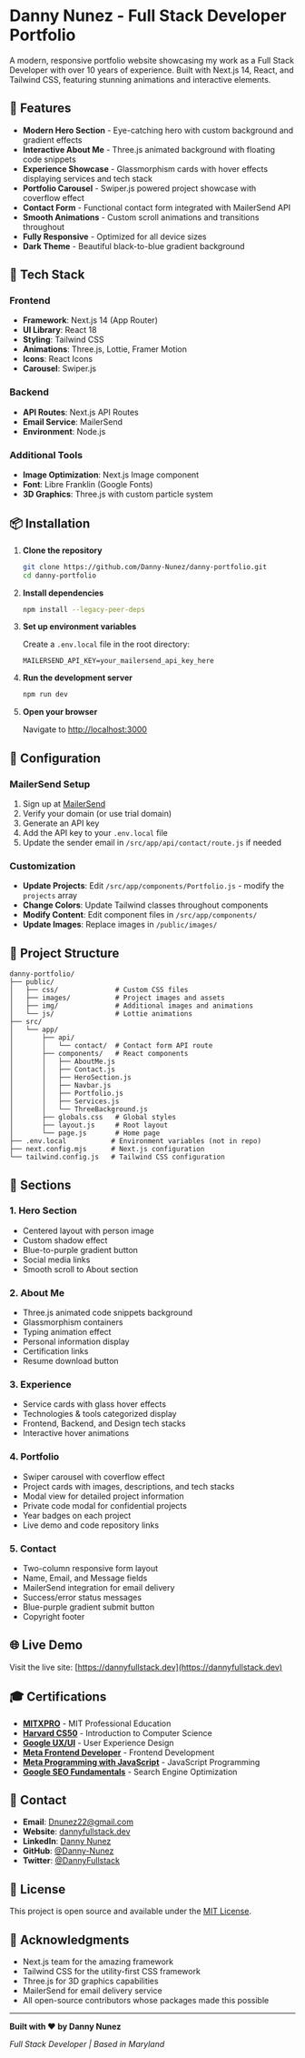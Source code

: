 # Danny Nunez - Full Stack Developer Portfolio

A modern, responsive portfolio website showcasing my work as a Full Stack Developer with over 10 years of experience. Built with Next.js 14, React, and Tailwind CSS, featuring stunning animations and interactive elements.

## 🌟 Features

- **Modern Hero Section** - Eye-catching hero with custom background and gradient effects
- **Interactive About Me** - Three.js animated background with floating code snippets
- **Experience Showcase** - Glassmorphism cards with hover effects displaying services and tech stack
- **Portfolio Carousel** - Swiper.js powered project showcase with coverflow effect
- **Contact Form** - Functional contact form integrated with MailerSend API
- **Smooth Animations** - Custom scroll animations and transitions throughout
- **Fully Responsive** - Optimized for all device sizes
- **Dark Theme** - Beautiful black-to-blue gradient background

## 🚀 Tech Stack

### Frontend
- **Framework**: Next.js 14 (App Router)
- **UI Library**: React 18
- **Styling**: Tailwind CSS
- **Animations**: Three.js, Lottie, Framer Motion
- **Icons**: React Icons
- **Carousel**: Swiper.js

### Backend
- **API Routes**: Next.js API Routes
- **Email Service**: MailerSend
- **Environment**: Node.js

### Additional Tools
- **Image Optimization**: Next.js Image component
- **Font**: Libre Franklin (Google Fonts)
- **3D Graphics**: Three.js with custom particle system

## 📦 Installation

1. **Clone the repository**
   ```bash
   git clone https://github.com/Danny-Nunez/danny-portfolio.git
   cd danny-portfolio
   ```

2. **Install dependencies**
   ```bash
   npm install --legacy-peer-deps
   ```

3. **Set up environment variables**
   
   Create a `.env.local` file in the root directory:
   ```env
   MAILERSEND_API_KEY=your_mailersend_api_key_here
   ```

4. **Run the development server**
   ```bash
   npm run dev
   ```

5. **Open your browser**
   
   Navigate to [http://localhost:3000](http://localhost:3000)

## 🔧 Configuration

### MailerSend Setup

1. Sign up at [MailerSend](https://www.mailersend.com/)
2. Verify your domain (or use trial domain)
3. Generate an API key
4. Add the API key to your `.env.local` file
5. Update the sender email in `/src/app/api/contact/route.js` if needed

### Customization

- **Update Projects**: Edit `/src/app/components/Portfolio.js` - modify the `projects` array
- **Change Colors**: Update Tailwind classes throughout components
- **Modify Content**: Edit component files in `/src/app/components/`
- **Update Images**: Replace images in `/public/images/`

## 📁 Project Structure

```
danny-portfolio/
├── public/
│   ├── css/              # Custom CSS files
│   ├── images/           # Project images and assets
│   ├── img/              # Additional images and animations
│   └── js/               # Lottie animations
├── src/
│   └── app/
│       ├── api/
│       │   └── contact/  # Contact form API route
│       ├── components/   # React components
│       │   ├── AboutMe.js
│       │   ├── Contact.js
│       │   ├── HeroSection.js
│       │   ├── Navbar.js
│       │   ├── Portfolio.js
│       │   ├── Services.js
│       │   └── ThreeBackground.js
│       ├── globals.css   # Global styles
│       ├── layout.js     # Root layout
│       └── page.js       # Home page
├── .env.local           # Environment variables (not in repo)
├── next.config.mjs      # Next.js configuration
└── tailwind.config.js   # Tailwind CSS configuration
```

## 🎨 Sections

### 1. Hero Section
- Centered layout with person image
- Custom shadow effect
- Blue-to-purple gradient button
- Social media links
- Smooth scroll to About section

### 2. About Me
- Three.js animated code snippets background
- Glassmorphism containers
- Typing animation effect
- Personal information display
- Certification links
- Resume download button

### 3. Experience
- Service cards with glass hover effects
- Technologies & tools categorized display
- Frontend, Backend, and Design tech stacks
- Interactive hover animations

### 4. Portfolio
- Swiper carousel with coverflow effect
- Project cards with images, descriptions, and tech stacks
- Modal view for detailed project information
- Private code modal for confidential projects
- Year badges on each project
- Live demo and code repository links

### 5. Contact
- Two-column responsive form layout
- Name, Email, and Message fields
- MailerSend integration for email delivery
- Success/error status messages
- Blue-purple gradient submit button
- Copyright footer

## 🌐 Live Demo

Visit the live site: [https://dannyfullstack.dev](https://dannyfullstack.dev)

## 🎓 Certifications

- [**MITXPRO**](https://certificates.emeritus.org/3779189a-452b-4050-8c31-059ac6437d8e#gs.4d7xg9) - MIT Professional Education
- [**Harvard CS50**](https://certificates.cs50.io/9d6b2668-29cb-450b-8890-eab8050930c3.pdf?size=letter) - Introduction to Computer Science
- [**Google UX/UI**](https://www.coursera.org/account/accomplishments/certificate/3E3MHWM2PHU6) - User Experience Design
- [**Meta Frontend Developer**](https://www.coursera.org/account/accomplishments/certificate/2NAKJRD9XRSC) - Frontend Development
- [**Meta Programming with JavaScript**](https://www.coursera.org/account/accomplishments/certificate/6MSHPGVCLR9Y) - JavaScript Programming
- [**Google SEO Fundamentals**](https://www.coursera.org/account/accomplishments/certificate/W4XY953Z39WK) - Search Engine Optimization

## 📧 Contact

- **Email**: Dnunez22@gmail.com
- **Website**: [dannyfullstack.dev](https://dannyfullstack.dev)
- **LinkedIn**: [Danny Nunez](https://www.linkedin.com/in/danny-nunez-a7886b209)
- **GitHub**: [@Danny-Nunez](https://github.com/Danny-Nunez)
- **Twitter**: [@DannyFullstack](https://twitter.com/DannyFullstack)

## 📄 License

This project is open source and available under the [MIT License](LICENSE).

## 🙏 Acknowledgments

- Next.js team for the amazing framework
- Tailwind CSS for the utility-first CSS framework
- Three.js for 3D graphics capabilities
- MailerSend for email delivery service
- All open-source contributors whose packages made this possible

---

**Built with ❤️ by Danny Nunez**

*Full Stack Developer | Based in Maryland*
